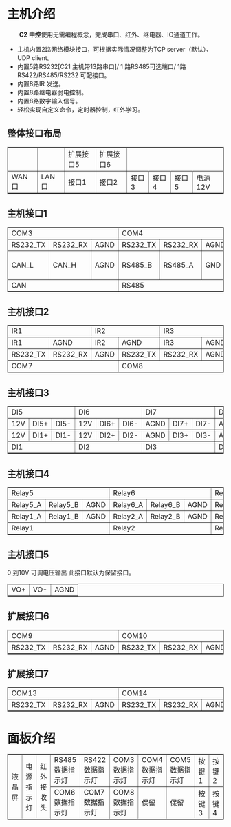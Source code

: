 # 主机介绍

&emsp;&emsp;**C2 中控**使用无需编程概念，完成串口、红外、继电器、IO通道工作。  

- 主机内置2路网络模块接口，可根据实际情况调整为TCP server（默认）、UDP client。  
- 内置5路RS232[C21 主机带13路串口]/ 1 路RS485可选端口/ 1路RS422/RS485/RS232 可配接口。  
- 内置8路IR 发送。  
- 内置8路继电器弱电控制。  
- 内置8路数字输入信号。  
- 轻松实现自定义命令，定时器控制，红外学习。  

## 整体接口布局

<table border="1">
<tr>  
<td  > </td>
<td  > </td>
<td >扩展接口5</td>
<td >扩展接口6</td>

</tr>
<tr> 
<td>WAN 口</td>
<td>LAN 口</td>
<td>接口1</td>
<td>接口2</td>
<td>接口3</td>
<td>接口4</td>
<td>接口5</td>
<td>电源12V</td>
</tr>
</table>

## 主机接口1

<table border="1">
<tr>                      
<td colspan= "3" >COM3</td>
<td colspan= "3" >COM4</td>
<td colspan= "3" >COM5</td>
<td colspan= "3" >COM6</td>
</tr>
<tr> 
<td>RS232_TX</td>
<td>RS232_RX</td>
<td>AGND</td>
<td>RS232_TX</td>
<td>RS232_RX</td>
<td>AGND</td>
<td>RS232_TX</td>
<td>RS232_RX</td>
<td>AGND</td>
<td>RS232_TX</td>
<td>RS232_RX</td>
<td>AGND</td>
</tr>
<tr> 
<td>CAN_L</td>
<td>CAN_H</td>
<td>AGND</td>
<td>RS485_B</td>
<td>RS485_A</td>
<td>GND</td>
<td>RS422_TX+<br>RS485_A+</td>
<td>RS422_TX-<br>RS485_B-<br>RS232_TX</td>
<td>RS422_RX+<br>RS232_RX</td>
<td>RS422_RX-</td>
<td>AGND</td>
<td>AGND</td>
</tr>
<tr>
<td colspan= "3" >CAN</td>
<td colspan= "3" >RS485</td>
<td colspan= "6" >RS422</td>
</tr>
</table>

## 主机接口2

<table border="1">
<tr>                        
<td colspan= "2" class="center-text" >IR1</td>
<td colspan= "2" class="center-text" >IR2</td>
<td colspan= "2" class="center-text" >IR3</td>
<td colspan= "2" class="center-text" >IR4</td>
<td colspan= "2" class="center-text" >IR5</td>
<td colspan= "2" class="center-text" >IR6</td>                        
</tr>
<tr>
<td>IR1</td>
<td>AGND</td>
<td>IR2</td>
<td>AGND</td>
<td>IR3</td>
<td>AGND</td>
<td>IR4</td>
<td>AGND</td>
<td>IR5</td>
<td>AGND</td>
<td>IR6</td>
<td>AGND</td>
</tr>
<tr>
<td>RS232_TX</td>
<td>RS232_RX</td>
<td>AGND</td>
<td>RS232_TX</td>
<td>RS232_RX</td>
<td>AGND</td>
<td>AGND</td>
<td>AGND</td>
<td>AGND</td>
<td>IR7-</td>
<td>IR8</td>
<td>AGND</td>
</tr>
<tr>
<td colspan= "3" class="center-text">COM7</td>
<td colspan= "3" class="center-text">COM8</td>
<td colspan= "4" class="center-text">IR7</td>
<td colspan= "2" class="center-text">IR8</td>
</tr>
</table>

## 主机接口3

<table border="1">
<tr>
<td colspan= "3" class="center-text" >DI5</td>
<td colspan= "3" class="center-text">DI6</td>
<td colspan= "3" class="center-text">DI7</td>
<td colspan= "3" class="center-text">DI8</td>
</tr>
<tr>
<td>12V</td>
<td>DI5+</td>
<td>DI5-</td>
<td>12V</td>
<td>DI6+</td>
<td>DI6-</td>
<td>AGND</td>
<td>DI7+</td>
<td>DI7-</td>
<td>AGND</td>
<td>DI8+</td>
<td>DI8-</td>
</tr>
<tr>
<td>12V</td>
<td>DI1+</td>
<td>DI1-</td>
<td>12V</td>
<td>DI2+</td>
<td>DI2-</td>
<td>AGND</td>
<td>DI3+</td>
<td>DI3-</td>
<td>AGND-</td>
<td>DI2+</td>
<td>DI2-</td>
</tr>
<tr>
<td colspan= "3" class="center-text">DI1</td>
<td colspan= "3" class="center-text">DI2</td>
<td colspan= "3" class="center-text">DI3</td>
<td colspan= "4" class="center-text">DI4</td>
</tr>
</table>

## 主机接口4

<table border="1">
<tr>
<td colspan= "3" class="center-text">Relay5</td>
<td colspan= "3" class="center-text">Relay6</td>
<td colspan= "3" class="center-text">Relay7</td>
<td colspan= "3" class="center-text">Relay8</td>
</tr>
<tr>
<td>Relay5_A</td>
<td>Relay5_B</td>
<td>AGND</td>
<td>Relay6_A</td>
<td>Relay6_B</td>
<td>AGND</td>
<td>Relay7_A</td>
<td>Relay7_B</td>
<td>AGND</td>
<td>Relay8_A</td>
<td>Relay8_B</td>
<td>AGND</td>
</tr>
<tr>
<td>Relay1_A</td>
<td>Relay1_B</td>
<td>AGND</td>
<td>Relay2_A</td>
<td>Relay2_B</td>
<td>AGND</td>
<td>Relay3_A</td>
<td>Relay3_B</td>
<td>AGND</td>
<td>Relay4_A</td>
<td>Relay4_B</td>
<td>AGND</td>
</tr>
<tr>
<td colspan= "3" class="center-text">Relay1</td>
<td colspan= "3" class="center-text">Relay2</td>
<td colspan= "3" class="center-text">Relay3</td>
<td colspan= "4" class="center-text">Relay4</td>
</tr>
</table>  

## 主机接口5
0 到10V 可调电压输出  此接口默认为保留接口。
<table border="1">
<tr>  
<td >VO+</td>
<td >VO-</td>
<td >AGND</td>
</tr>

</table>

## 扩展接口6

<table border="1">
<tr>                      
<td colspan= "3" >COM9</td>
<td colspan= "3" >COM10</td>
<td colspan= "3" >COM11</td>
<td colspan= "3" >COM12</td>
</tr>
<tr> 
<td>RS232_TX</td>
<td>RS232_RX</td>
<td>AGND</td>
<td>RS232_TX</td>
<td>RS232_RX</td>
<td>AGND</td>
<td>RS232_TX</td>
<td>RS232_RX</td>
<td>AGND</td>
<td>RS232_TX</td>
<td>RS232_RX</td>
<td>AGND</td>
</tr>
</table>

## 扩展接口7

<table border="1">
<tr>                      
<td colspan= "3" >COM13</td>
<td colspan= "3" >COM14</td>
<td colspan= "3" >COM15</td>
<td colspan= "3" >COM16</td>
</tr>
<tr> 
<td>RS232_TX</td>
<td>RS232_RX</td>
<td>AGND</td>
<td>RS232_TX</td>
<td>RS232_RX</td>
<td>AGND</td>
<td>RS232_TX</td>
<td>RS232_RX</td>
<td>AGND</td>
<td>RS232_TX</td>
<td>RS232_RX</td>
<td>AGND</td>
</tr>
</table>

# 面板介绍

<table border="1">
<tr>                      
<td rowspan= "2" >液晶屏</td>
<td rowspan= "2" >电源指示灯</td>
<td rowspan= "2" >红外接收头</td>
<td colspan= "1" >RS485 数据指示灯</td>
<td colspan= "1" >RS422 数据指示灯</td>
<td colspan= "1" >COM3 数据指示灯</td>
<td colspan= "1" >COM4 数据指示灯</td>
<td colspan= "1" >COM5 数据指示灯</td>
<td colspan= "1" >按键1</td>
<td colspan= "1" >按键2</td>
</tr>
<tr> 
<td>COM6 数据指示灯</td>
<td>COM7 数据指示灯</td>
<td>COM8 数据指示灯</td>
<td>保留</td>
<td>保留</td>
<td>按键3</td>
<td>按键4</td>
</tr>
</table>





